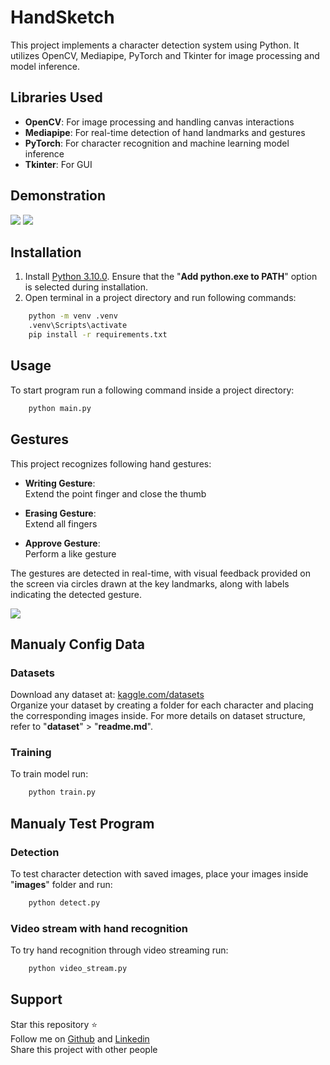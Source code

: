 # HandSketch

This project implements a character detection system using Python. It utilizes OpenCV, Mediapipe, PyTorch and Tkinter for image processing and model inference.

## Libraries Used

- **OpenCV**: For image processing and handling canvas interactions
- **Mediapipe**: For real-time detection of hand landmarks and gestures
- **PyTorch**: For character recognition and machine learning model inference
- **Tkinter**: For GUI

## Demonstration

![](demonstration/main_screen.gif)
![](demonstration/detect_screen.png)

## Installation

1. Install [Python 3.10.0](https://www.python.org/downloads/release/python-3100/). Ensure that the "**Add python.exe to PATH**" option is selected during installation. 
2. Open terminal in a project directory and run following commands:
```bash
    python -m venv .venv
    .venv\Scripts\activate
    pip install -r requirements.txt
```

## Usage

To start program run a following command inside a project directory:
```bash
    python main.py 
```

## Gestures

This project recognizes following hand gestures:

- **Writing Gesture**:  
  Extend the point finger and close the thumb

- **Erasing Gesture**:  
  Extend all fingers

- **Approve Gesture**:  
  Perform a like gesture

The gestures are detected in real-time, with visual feedback provided on the screen via circles drawn at the key landmarks, along with labels indicating the detected gesture.  

![](landmarks.png)  

## Manualy Config Data

### Datasets
Download any dataset at: [kaggle.com/datasets](https://www.kaggle.com/datasets)  
Organize your dataset by creating a folder for each character and placing the corresponding images inside. For more details on dataset structure, refer to "**dataset**" > "**readme.md**".

### Training
To train model run:
```bash
    python train.py
```

## Manualy Test Program

### Detection
To test character detection with saved images, place your images inside "**images**" folder and run:
```bash
    python detect.py
```

### Video stream with hand recognition
To try hand recognition through video streaming run:
```bash
    python video_stream.py
```

## Support

Star this repository :star:  
Follow me on [Github](https://github.com/ikbalcaus) and [Linkedin](https://www.linkedin.com/in/ikbalcaus/)  
Share this project with other people
